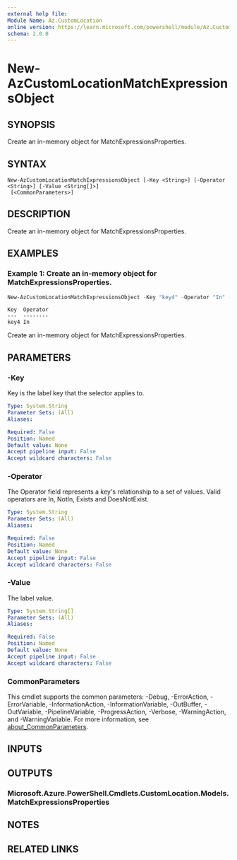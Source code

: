 ```yaml
---
external help file:
Module Name: Az.CustomLocation
online version: https://learn.microsoft.com/powershell/module/Az.CustomLocation/new-azcustomlocationmatchexpressionsobject
schema: 2.0.0
---
```


# New-AzCustomLocationMatchExpressionsObject

## SYNOPSIS
Create an in-memory object for MatchExpressionsProperties.

## SYNTAX

```
New-AzCustomLocationMatchExpressionsObject [-Key <String>] [-Operator <String>] [-Value <String[]>]
 [<CommonParameters>]
```

## DESCRIPTION
Create an in-memory object for MatchExpressionsProperties.

## EXAMPLES

### Example 1: Create an in-memory object for MatchExpressionsProperties.
```powershell
New-AzCustomLocationMatchExpressionsObject -Key "key4" -Operator "In" -Value "value4"
```

```output
Key  Operator
---  --------
key4 In
```

Create an in-memory object for MatchExpressionsProperties.

## PARAMETERS

### -Key
Key is the label key that the selector applies to.

```yaml
Type: System.String
Parameter Sets: (All)
Aliases:

Required: False
Position: Named
Default value: None
Accept pipeline input: False
Accept wildcard characters: False
```

### -Operator
The Operator field represents a key's relationship to a set of values.
Valid operators are In, NotIn, Exists and DoesNotExist.

```yaml
Type: System.String
Parameter Sets: (All)
Aliases:

Required: False
Position: Named
Default value: None
Accept pipeline input: False
Accept wildcard characters: False
```

### -Value
The label value.

```yaml
Type: System.String[]
Parameter Sets: (All)
Aliases:

Required: False
Position: Named
Default value: None
Accept pipeline input: False
Accept wildcard characters: False
```

### CommonParameters
This cmdlet supports the common parameters: -Debug, -ErrorAction, -ErrorVariable, -InformationAction, -InformationVariable, -OutBuffer, -OutVariable, -PipelineVariable, -ProgressAction, -Verbose, -WarningAction, and -WarningVariable. For more information, see [about_CommonParameters](http://go.microsoft.com/fwlink/?LinkID=113216).

## INPUTS

## OUTPUTS

### Microsoft.Azure.PowerShell.Cmdlets.CustomLocation.Models.MatchExpressionsProperties

## NOTES

## RELATED LINKS
